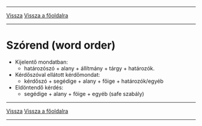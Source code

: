 
---

[Vissza](../angol.md)
[Vissza a főoldalra](../../../../README.md)

---

# Szórend (word order)

- Kijelentő mondatban:
   - határozószó + alany + állítmány + tárgy + határozók.
- Kérdőszóval ellátott kérdőmondat:
   - kérdőszó + segédige + alany + főige + határozók/egyéb
- Eldöntendő kérdés:
   - segédige + alany + föige + egyéb (safe szabály)

---

[Vissza](../angol.md)
[Vissza a főoldalra](../../../../README.md)

---